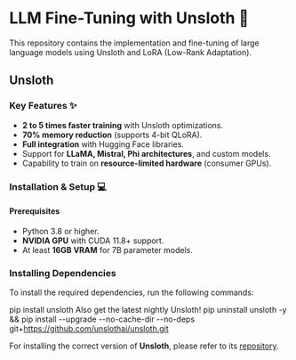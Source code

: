 # LLM Fine-Tuning with Unsloth 🚀
This repository contains the implementation and fine-tuning of large language models using Unsloth and LoRA (Low-Rank Adaptation).

## Unsloth

### Key Features ✨

- **2 to 5 times faster training** with Unsloth optimizations.
- **70% memory reduction** (supports 4-bit QLoRA).
- **Full integration** with Hugging Face libraries.
- Support for **LLaMA, Mistral, Phi architectures**, and custom models.
- Capability to train on **resource-limited hardware** (consumer GPUs).


### Installation & Setup 💻

#### Prerequisites

- Python 3.8 or higher.
- **NVIDIA GPU** with CUDA 11.8+ support.
- At least **16GB VRAM** for 7B parameter models.

### Installing Dependencies

To install the required dependencies, run the following commands:

pip install unsloth
Also get the latest nightly Unsloth!
pip uninstall unsloth -y && pip install --upgrade --no-cache-dir --no-deps git+https://github.com/unslothai/unsloth.git

For installing the correct version of **Unsloth**, please refer to its [repository](https://github.com/unslothai/unsloth).




